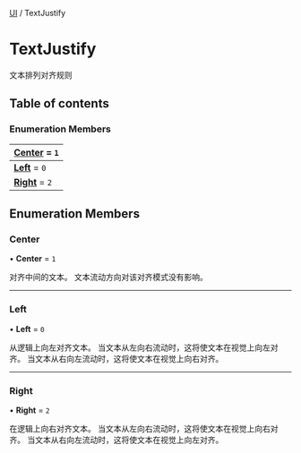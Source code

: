[UI](../groups/Core.UI.md) / TextJustify

# TextJustify <Badge type="tip" text="Enumeration" /> <Score text="TextJustify" />

<p class="content-big">

文本排列对齐规则

</p>

## Table of contents

### Enumeration Members <Score text="Enumeration" /> 
| **[Center](mw.TextJustify.md#center)** = ``1``  |
| :----- |
| **[Left](mw.TextJustify.md#left)** = ``0`` |
| **[Right](mw.TextJustify.md#right)** = ``2`` |

## Enumeration Members

### Center <Score text="Center" /> 

• **Center** = ``1``

对齐中间的文本。
文本流动方向对该对齐模式没有影响。

___

### Left <Score text="Left" /> 

• **Left** = ``0``

从逻辑上向左对齐文本。
当文本从左向右流动时，这将使文本在视觉上向左对齐。
当文本从右向左流动时，这将使文本在视觉上向右对齐。

___

### Right <Score text="Right" /> 

• **Right** = ``2``

在逻辑上向右对齐文本。
当文本从左向右流动时，这将使文本在视觉上向右对齐。
当文本从右向左流动时，这将使文本在视觉上向左对齐。
